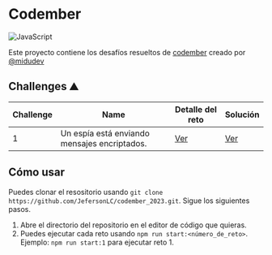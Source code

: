 # Codember

![JavaScript](https://img.shields.io/badge/-JavaScript-ffec00?style=for-the-badge&logo=javascript&logoColor=black)

Este proyecto contiene los desafíos resueltos de [codember](https://codember.dev/) creado por [@midudev](https://github.com/midudev/)

## Challenges ⛰️

|Challenge |Name                                         |Detalle del reto             |Solución                    |
|----------|---------------------------------------------|-----------------------------|----------------------------|
|1         |Un espía está enviando mensajes encriptados. |[Ver](chalenge_01/README.md) |[Ver](chalenge_01/index.js) |


## Cómo usar

Puedes clonar el resositorio usando `git clone https://github.com/JefersonLC/codember_2023.git`. Sigue los siguientes pasos.

1. Abre el directorio del repositorio en el editor de código que quieras.
2. Puedes ejecutar cada reto usando `npm run start:<número_de_reto>`. Ejemplo: `npm run start:1` para ejecutar reto 1.
